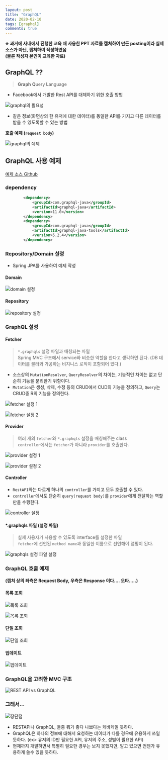 ```yaml
---
layout: post
title: "GraphQL"
date: 2020-02-10
tags: [graphql]
comments: true
---
```



**※ 과거에 사내에서 진행한 교육 때 사용한 PPT 자료를 캡처하여 만든 posting이라 실제 소스가 아닌, 캡처하여 작성하였음** <br/>
**(물론 작성자 본인이 교육한 자료)**

## GraphQL ??

 > **Graph** **Q**uery **L**anguage

 - Facebook에서 개발한 Rest API를 대체하기 위한 호출 방법

![graphql의 필요성](/assets/imgs/2020-02-10/이미지_1581320007001.png)

 - 같은 정보(화면상의 한 유저에 대한 데이터)를 동일한 API를 가지고 다른 데이터를 받을 수 있도록할 수 있는 방법 

**호출 예제 (`request body`)**

![graphql의 예제](/assets/imgs/2020-02-10/그림7.png)

## GraphQL 사용 예제

[예제 소스 Github](https://github.com/MJ-Youn/graphql-exmaple)

### dependency

```xml
		<dependency>
		    <groupId>com.graphql-java</groupId>
		    <artifactId>graphql-java</artifactId>
		    <version>11.0</version>
		</dependency>
		<dependency>
		    <groupId>com.graphql-java</groupId>
		    <artifactId>graphql-java-tools</artifactId>
		    <version>5.2.4</version>
		</dependency>
```

### Repository/Domain 설정

 - Spring JPA를 사용하여 예제 작성

#### Domain

![domain 설정](/assets/imgs/2020-02-10/이미지_1581320308001.png)

#### Repository

![repository 설정](/assets/imgs/2020-02-10/이미지_1581320315001.png)

### GraphQL 설정

#### Fetcher

 > `*.graphqls` 설정 파일과 매칭되는 파일 <br/>
 > Spring MVC 구조에서 service와 비슷한 역할을 한다고 생각하면 된다. (DB 데이터를 불러와 가공하는 비지니스 로직이 포함되어 있다.)

 - 소스상의 `MutationResolver`, `QueryResolver`의 차이는, 기능적인 차이는 없고 단순히 기능을 분리한기 위함이다.
 - `Mutation`은 생성, 삭제, 수정 등의 CRUD에서 CUD의 기능을 정의하고, `Query`는 CRUD중 R의 기능을 정의한다.

![fetcher 설정 1](/assets/imgs/2020-02-10/이미지_1581320353001.png)

![fetcher 설정 2](/assets/imgs/2020-02-10/이미지_1581320362001.png)

#### Provider

 > 여러 개의 `fetcher`와 `*.graphqls` 설정을 매칭해주는 class <br/>
 > `controller`에서는 `fetcher`가 아니라 `provider`를 호출한다.


![provider 설정 1](/assets/imgs/2020-02-10/이미지_1581320376001.png)

![provider 설정 2](/assets/imgs/2020-02-10/이미지_1581320383001.png)

#### Controller

 - `RestAPI`와는 다르게 하나의 `controller`를 가지고 모두 호출할 수 있다.
 - `controller`에서도 단순히 `query(request body)`를 `provider`에게 전달하는 역할만을 수행한다.

![controller 설정](/assets/imgs/2020-02-10/이미지_1581320394001.png)

#### *.graphqls 파일 (설정 파일)

 > 실제 사용자가 사용할 수 있도록 interface를 설정한 파일 <br/>
 > `fetcher`에 선언된 `method name`과 동일한 이름으로 선언해야 맵핑이 된다.

![graphqls 설정 파일 설정](/assets/imgs/2020-02-10/이미지_1581320404001.png)

### GraphQL 호출 예제

**(캡처 상의 좌측은 Request Body, 우측은 Response 이다.... 오타.....)**

#### 목록 조회

![목록 조회](/assets/imgs/2020-02-10/이미지_1581320418001.png)

![목록 조회](/assets/imgs/2020-02-10/이미지_1581320429001.png)

#### 단일 조회

![단일 조회](/assets/imgs/2020-02-10/이미지_1581320447001.png)

#### 업데이트

![업데이트](/assets/imgs/2020-02-10/이미지_1581320470001.png)

### GraphQL을 고려한 MVC 구조

![REST API vs GraphQL](/assets/imgs/2020-02-10/이미지_1581320488001.png)

### 그래서...

![장단점](/assets/imgs/2020-02-10/이미지_1581321794001.png)

 - RESTAPI나 GraphQL, 둘중 뭐가 좋다 나쁘다는 케바케일 듯하다.
 - GraphQL은 하나의 정보에 대해서 요청하는 데이터가 다를 경우에 유용하게 쓰일 듯하다.
 (ex> 유저의 ID만 필요한 API, 유저의 주소, 성별이 필요한 API)
 - 현재까지 개발하면서 특별히 필요한 경우는 보지 못했지만, 알고 있으면 언젠가 유용하게 쓸수 있을 듯하다.
